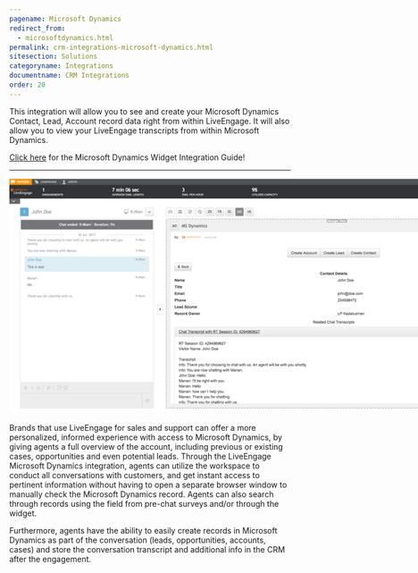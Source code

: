 ```yaml
---
pagename: Microsoft Dynamics
redirect_from:
  - microsoftdynamics.html
permalink: crm-integrations-microsoft-dynamics.html
sitesection: Solutions
categoryname: Integrations
documentname: CRM Integrations
order: 20
---
```


This integration will allow you to see and create your Microsoft Dynamics Contact, Lead, Account record data right from within LiveEngage. It will also allow you to view your LiveEngage transcripts from within Microsoft Dynamics.

<div class="inntertext configlink"><a href="https://s3-eu-west-1.amazonaws.com/ce-sr/CA/CRM+Integration+Guides/Microsoft+Dynamics+Integration+Guide.pdf" target="_blank">Click here</a> for the Microsoft Dynamics Widget Integration Guide!</div>

<hr class="solutionshr" />


<img src="images/dynamics1.png" style="width:900px;max-width:900px;"  alt="InAppOverview1">

<br>
<br>
Brands that use LiveEngage for sales and support can offer a more personalized, informed experience with access to Microsoft Dynamics, by giving agents a full overview of the account, including previous or existing cases, opportunities and even potential leads. Through the LiveEngage Microsoft Dynamics integration, agents can utilize the workspace to conduct all conversations with customers, and get instant access to pertinent information without having to open a separate browser window to manually check the Microsoft Dynamics record. Agents can also search through records using the field from pre-chat surveys and/or through the widget.

Furthermore, agents have the ability to easily create records in Microsoft Dynamics as part of the conversation (leads, opportunities, accounts, cases) and store the conversation transcript and additional info in the CRM after the engagement.
